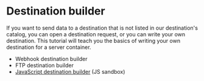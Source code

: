 # Destination builder

If you want to send data to a destination that is not listed in our destination's catalog, you can open a destination request, or you can write your own destination. This tutorial will teach you the basics of writing your own destination for a server container.

* Webhook destination builder
* FTP destination builder
* [JavaScript destination builder](serverside-js-helpers.md) (JS sandbox)
